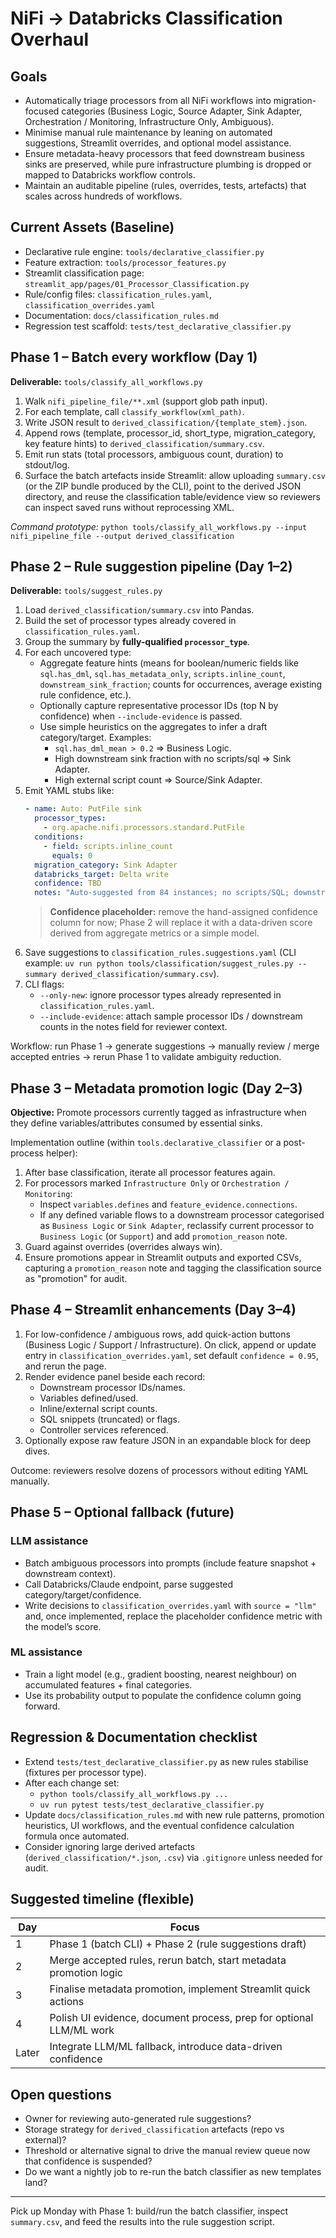 # NiFi → Databricks Classification Overhaul

## Goals

- Automatically triage processors from all NiFi workflows into migration-focused categories (Business Logic, Source Adapter, Sink Adapter, Orchestration / Monitoring, Infrastructure Only, Ambiguous).
- Minimise manual rule maintenance by leaning on automated suggestions, Streamlit overrides, and optional model assistance.
- Ensure metadata-heavy processors that feed downstream business sinks are preserved, while pure infrastructure plumbing is dropped or mapped to Databricks workflow controls.
- Maintain an auditable pipeline (rules, overrides, tests, artefacts) that scales across hundreds of workflows.

## Current Assets (Baseline)

- Declarative rule engine: `tools/declarative_classifier.py`
- Feature extraction: `tools/processor_features.py`
- Streamlit classification page: `streamlit_app/pages/01_Processor_Classification.py`
- Rule/config files: `classification_rules.yaml`, `classification_overrides.yaml`
- Documentation: `docs/classification_rules.md`
- Regression test scaffold: `tests/test_declarative_classifier.py`

## Phase 1 – Batch every workflow (Day 1)

**Deliverable:** `tools/classify_all_workflows.py`

1. Walk `nifi_pipeline_file/**.xml` (support glob path input).
2. For each template, call `classify_workflow(xml_path)`.
3. Write JSON result to `derived_classification/{template_stem}.json`.
4. Append rows (template, processor_id, short_type, migration_category, key feature hints) to `derived_classification/summary.csv`.
5. Emit run stats (total processors, ambiguous count, duration) to stdout/log.
6. Surface the batch artefacts inside Streamlit: allow uploading `summary.csv` (or the ZIP bundle produced by the CLI), point to the derived JSON directory, and reuse the classification table/evidence view so reviewers can inspect saved runs without reprocessing XML.

_Command prototype:_ `python tools/classify_all_workflows.py --input nifi_pipeline_file --output derived_classification`

## Phase 2 – Rule suggestion pipeline (Day 1–2)

**Deliverable:** `tools/suggest_rules.py`

1. Load `derived_classification/summary.csv` into Pandas.
2. Build the set of processor types already covered in `classification_rules.yaml`.
3. Group the summary by **fully-qualified `processor_type`**.
4. For each uncovered type:
   - Aggregate feature hints (means for boolean/numeric fields like `sql.has_dml`, `sql.has_metadata_only`, `scripts.inline_count`, `downstream_sink_fraction`; counts for occurrences, average existing rule confidence, etc.).
   - Optionally capture representative processor IDs (top N by confidence) when `--include-evidence` is passed.
   - Use simple heuristics on the aggregates to infer a draft category/target. Examples:
     - `sql.has_dml_mean > 0.2` ⇒ Business Logic.
     - High downstream sink fraction with no scripts/sql ⇒ Sink Adapter.
     - High external script count ⇒ Source/Sink Adapter.
5. Emit YAML stubs like:
   ```yaml
   - name: Auto: PutFile sink
     processor_types:
       - org.apache.nifi.processors.standard.PutFile
     conditions:
       - field: scripts.inline_count
         equals: 0
     migration_category: Sink Adapter
     databricks_target: Delta write
     confidence: TBD
     notes: "Auto-suggested from 84 instances; no scripts/SQL; downstream sink fraction 0.92"
   ```
   > **Confidence placeholder:** remove the hand-assigned confidence column for now; Phase 2 will replace it with a data-driven score derived from aggregate metrics or a simple model.
6. Save suggestions to `classification_rules.suggestions.yaml` (CLI example: `uv run python tools/classification/suggest_rules.py --summary derived_classification/summary.csv`).
7. CLI flags:
   - `--only-new`: ignore processor types already represented in `classification_rules.yaml`.
   - `--include-evidence`: attach sample processor IDs / downstream counts in the notes field for reviewer context.

Workflow: run Phase 1 → generate suggestions → manually review / merge accepted entries → rerun Phase 1 to validate ambiguity reduction.

## Phase 3 – Metadata promotion logic (Day 2–3)

**Objective:** Promote processors currently tagged as infrastructure when they define variables/attributes consumed by essential sinks.

Implementation outline (within `tools.declarative_classifier` or a post-process helper):

1. After base classification, iterate all processor features again.
2. For processors marked `Infrastructure Only` or `Orchestration / Monitoring`:
   - Inspect `variables.defines` and `feature_evidence.connections`.
   - If any defined variable flows to a downstream processor categorised as `Business Logic` or `Sink Adapter`, reclassify current processor to `Business Logic` (or `Support`) and add `promotion_reason` note.
3. Guard against overrides (overrides always win).
4. Ensure promotions appear in Streamlit outputs and exported CSVs, capturing
   a `promotion_reason` note and tagging the classification source as
   "promotion" for audit.

## Phase 4 – Streamlit enhancements (Day 3–4)

1. For low-confidence / ambiguous rows, add quick-action buttons (Business Logic / Support / Infrastructure). On click, append or update entry in `classification_overrides.yaml`, set default `confidence = 0.95`, and rerun the page.
2. Render evidence panel beside each record:
   - Downstream processor IDs/names.
   - Variables defined/used.
   - Inline/external script counts.
   - SQL snippets (truncated) or flags.
   - Controller services referenced.
3. Optionally expose raw feature JSON in an expandable block for deep dives.

Outcome: reviewers resolve dozens of processors without editing YAML manually.

## Phase 5 – Optional fallback (future)

### LLM assistance
- Batch ambiguous processors into prompts (include feature snapshot + downstream context).
- Call Databricks/Claude endpoint, parse suggested category/target/confidence.
- Write decisions to `classification_overrides.yaml` with `source = "llm"` and, once implemented, replace the placeholder confidence metric with the model’s score.

### ML assistance
- Train a light model (e.g., gradient boosting, nearest neighbour) on accumulated features + final categories.
- Use its probability output to populate the confidence column going forward.

## Regression & Documentation checklist

- Extend `tests/test_declarative_classifier.py` as new rules stabilise (fixtures per processor type).
- After each change set:
  - `python tools/classify_all_workflows.py ...`
  - `uv run pytest tests/test_declarative_classifier.py`
- Update `docs/classification_rules.md` with new rule patterns, promotion heuristics, UI workflows, and the eventual confidence calculation formula once automated.
- Consider ignoring large derived artefacts (`derived_classification/*.json`, `.csv`) via `.gitignore` unless needed for audit.

## Suggested timeline (flexible)

| Day | Focus                                      |
|-----|--------------------------------------------|
| 1   | Phase 1 (batch CLI) + Phase 2 (rule suggestions draft) |
| 2   | Merge accepted rules, rerun batch, start metadata promotion logic |
| 3   | Finalise metadata promotion, implement Streamlit quick actions |
| 4   | Polish UI evidence, document process, prep for optional LLM/ML work |
| Later | Integrate LLM/ML fallback, introduce data-driven confidence |

## Open questions

- Owner for reviewing auto-generated rule suggestions?
- Storage strategy for `derived_classification` artefacts (repo vs external)?
- Threshold or alternative signal to drive the manual review queue now that confidence is suspended?
- Do we want a nightly job to re-run the batch classifier as new templates land?

---

Pick up Monday with Phase 1: build/run the batch classifier, inspect `summary.csv`, and feed the results into the rule suggestion script.
